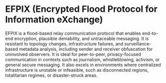 # EFPIX (Encrypted Flood Protocol for Information eXchange)
EFPIX is a flood-based relay communication protocol that enables end-to-end encryption, plausible deniability, and untraceable messaging. It is resistant to topology changes, infrastructure failures, and surveillance-based metadata analysis, including sender and receiver obfuscation for uninvolved observers.
It is ideal for peer-to-peer, privacy-focused communication in contexts such as journalism, whistleblowing, activism, or general secure messaging. 
It also excels in environments where centralized infrastructure is unstable or infeasible, such as disconnected regions, totalitarian regimes, or disaster-struck areas.
